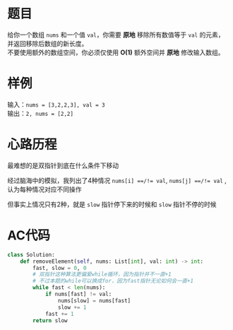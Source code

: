 
# 题目

给你一个数组 `nums` 和一个值 `val`，你需要 __原地__ 移除所有数值等于 `val` 的元素，并返回移除后数组的新长度。  
不要使用额外的数组空间，你必须仅使用 __O(1)__ 额外空间并 __原地__ 修改输入数组。

# 样例

输入：`nums = [3,2,2,3], val = 3`  
输出：`2, nums = [2,2]`

# 心路历程

最难想的是双指针到底在什么条件下移动  

经过脑海中的模拟，我列出了4种情况 `nums[i] ==/!= val`, `nums[j] ==/!= val` , 认为每种情况对应不同操作  

但事实上情况只有2种，就是 `slow` 指针停下来的时候和 `slow` 指针不停的时候

# AC代码

```python
class Solution:
    def removeElement(self, nums: List[int], val: int) -> int:
        fast, slow = 0, 0
        # 双指针这种算法更偏爱while循环，因为指针并不一直+1
        # 不过本题的while可以换成for，因为fast指针无论如何会一直+1
        while fast < len(nums):
            if nums[fast] != val:
                nums[slow] = nums[fast]
                slow += 1
            fast += 1
        return slow
```
